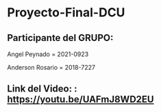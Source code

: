 # Proyecto-Final-DCU

## Participante del GRUPO:

Angel Peynado = 2021-0923

Anderson Rosario = 2018-7227

## Link del Video: : https://youtu.be/UAFmJ8WD2EU

